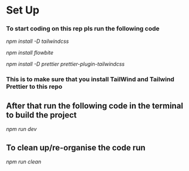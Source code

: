 # Set Up

### To start coding on this rep pls run the following code

_npm install -D tailwindcss_

_npm install flowbite_

_npm install -D prettier prettier-plugin-tailwindcss_

### This is to make sure that you install TailWind and Tailwind Prettier to this repo

## After that run the following code in the terminal to build the project

_npm run dev_

## To clean up/re-organise the code run

_npm run clean_

